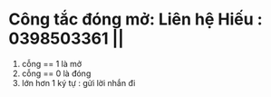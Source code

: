 # Công tắc đóng mở: Liên hệ Hiếu : 0398503361 ||
1. cỗng == 1 là mở
2. cỗng == 0 là đóng
3. lớn hơn 1 ký tự : gửi lời nhắn đi

